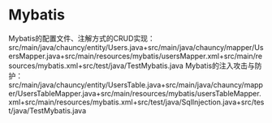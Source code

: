 # Mybatis
Mybatis的配置文件、注解方式的CRUD实现：src/main/java/chauncy/entity/Users.java+src/main/java/chauncy/mapper/UsersMapper.java+src/main/resources/mybatis/usersMapper.xml+src/main/resources/mybatis.xml+src/test/java/TestMybatis.java 
Mybatis的注入攻击与防护：src/main/java/chauncy/entity/UsersTable.java+src/main/java/chauncy/mapper/UsersTableMapper.java+src/main/resources/mybatis/usersTableMapper.xml+src/main/resources/mybatis.xml+src/test/java/SqlInjection.java+src/test/java/TestMybatis.java

